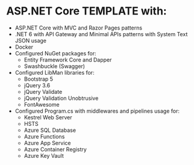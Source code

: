 # ASP.NET Core TEMPLATE with:  
- ASP.NET Core with MVC and Razor Pages patterns
- .NET 6 with API Gateway and Minimal APIs patterns with System Text JSON usage
- Docker  
- Configured NuGet packages for:
  - Entity Framework Core and Dapper
  - Swashbuckle (Swagger)
- Configured LibMan libraries for:  
  - Bootstrap 5
  - jQuery 3.6
  - jQuery Validate
  - jQuery Validation Unobtrusive
  - FontAwesome
- Configured Program.cs with middlewares and pipelines usage for:
  - Kestrel Web Server
  - HSTS
  - Azure SQL Database
  - Azure Functions
  - Azure App Service
  - Azure Container Registry
  - Azure Key Vault
